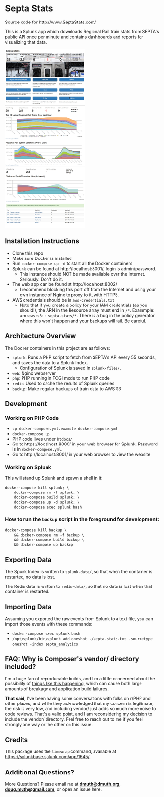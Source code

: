 # Septa Stats

Source code for http://www.SeptaStats.com/

This is a Splunk app which downloads Regional Rail train stats from SEPTA's public API
once per minute and contains dashboards and reports for visualizing that data.

<img src="https://raw.githubusercontent.com/dmuth/SeptaStats/master/img/septa-stats-1.jpg" width="260" /> <img src="https://raw.githubusercontent.com/dmuth/SeptaStats/master/img/septa-stats-2.jpg" width="260" /> <img src="https://raw.githubusercontent.com/dmuth/SeptaStats/master/img/septa-stats-3.jpg" width="260" />


## Installation Instructions

- Clone this repo
- Make sure Docker is installed
- Run `docker-compose up -d` to start all the Docker containers
- Splunk can be found at http://localhost:8001/, login is admin/password.  
   - This instance should NOT be made available over the Internet.  Seriously. Don't do it.
- The web app can be found at http://localhost:8002/ 
   - I recommend blocking this port off from the Internet and using your own instance of Nginx to proxy to it, with HTTPS.
- AWS credentials should be in `aws-credentials.txt`
   - Note that if you create a policy for your IAM credentials (as you should!), the ARN in the Resource array must end in `/*`. Exammple: `arn:aws:s3:::septa-stats/*`. There is a bug in the policy generator where this won't happen and your backups will fail. Be careful.



## Architecture Overview

The Docker containers in this project are as follows:

- `splunk`: Runs a PHP script to fetch from SEPTA's API every 55 seconds, and saves the data to a Splunk Index.
  - Configuration of Splunk is saved in `splunk-files/`.
- `web`: Nginx webserver
- `php`: PHP running in FCGI mode to run PHP code
- `redis`: Used to cache the results of Splunk queries
- `backup`: Make regular backups of train data to AWS S3


## Development


### Working on PHP Code

- `cp docker-compose.yml.example docker-compose.yml`
- `docker-compose up`
- PHP code lives under `htdocs/`
- Go to https://localhost:8000/ in your web browser for Splunk. Password is in `docker-compose.yml`.
- Go to http://localhost:8001/ in your web browser to view the website


### Working on Splunk

This will stand up Splunk and spawn a shell in it:
```
docker-compose kill splunk; \
	docker-compose rm -f splunk; \
	docker-compose build splunk; \
	docker-compose up -d splunk; \
	docker-compose exec splunk bash
```


### How to run the `backup` script in the foreground for development:

```
docker-compose kill backup \
	&& docker-compose rm -f backup \
	&& docker-compose build backup \
	&& docker-compose up backup
```


## Exporting Data

The Spunk Index is written to `splunk-data/`, so that when the container is restarted, no data is lost.

The Redis data is written to `redis-data/`, so that no data is lost when that container is restarted.


## Importing Data

Assuming you exported the raw events from Splunk to a text file, you can import those events with these commands:

- `docker-compose exec splunk bash`
- `/opt/splunk/bin/splunk add oneshot ./septa-stats.txt -sourcetype oneshot -index septa_analytics`


## FAQ: Why is Composer's vendor/ directory included?

I'm a huge fan of reproducable builds, and I'm a little concerned about the possibility of <a href="http://www.theregister.co.uk/2016/03/23/npm_left_pad_chaos/">things like this happening</a>, 
which can cause both large amounts of breakage and application build failures.

**That said**, I've been having some conversations with folks on r/PHP and other places, and while 
they acknowledged that my concern is legitimate, the risk is very low, and including vendor/
just adds so much more noise to code reviews.  That's a valid point, and I am reconsidering my 
decision to include the vendor/ directory.  Feel free to reach out to me if you feel strongly
one way or the other on this issue.


## Credits

This package uses the `timewrap` command, available at <a href="https://splunkbase.splunk.com/app/1645/">https://splunkbase.splunk.com/app/1645/</a>.


## Additional Questions?

More Questions?  Please email me at **dmuth@dmuth.org**, **doug.muth@gmail.com**, or open an issue here.



